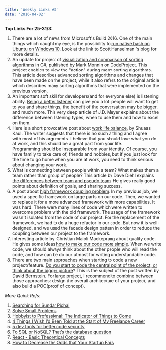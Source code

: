 ```yaml
---
title: 'Weekly Links #8'
date: '2016-04-02'
---
```


**Top Links For 25-31/3:**

1.  There are a lot of news from Microsoft's Build 2016. One of the main things which caught my eye, is the possibility to [run native bash on Ubuntu on Windows 10](http://www.hanselman.com/blog/DevelopersCanRunBashShellAndUsermodeUbuntuLinuxBinariesOnWindows10.aspx). Look at the link to Scott Hanselman 's blog for more details.
2.  An update for project of [visualization and comparison of sorting algorithms](http://www.codeproject.com/Articles/1087568/Visualization-and-Comparison-of-sorting-algorith) in C#, published by Mark Monnin on CodeProject. This project enables to view the "action" during many sorting algorithms. This article describes advanced sorting algorithms and changes that have been made on the project, while it also refers to the original article which describes many sorting algorithms that were implemented on the previous version.
3.  An important soft skill for developers(and for everyone else) is listening ability. [Being a better listener](http://sourcesofinsight.com/how-to-be-a-better-listener/) can give you a lot: people will want to get to you and share things, the benefit of the conversation may be bigger. and much more. This very deep article of J.D. Meyer explains about the difference between listening types, when to use them and how to excel on them.
4.  Here is a short provocative post about [work life balance](https://medium.com/life-tips/work-life-balance-really-deb42e5dad99#.b3ii8cttf), by Shuaas Kaul. The writer suggests that there is no such a thing and I agree with most of his arguments. I believe that you should love what you do at work, and this should be a great part from your life. Programming should be inseparable from your identity. Of course, you have family to take care of, friends and hobbies, but if you just look for the time to go home when you are at work, you need to think serious about changing your work.
5.  What is connecting between people within a team? What makes them a team rather than group of people? This article by Dave Diehl explains [the differences between team and pseudo team](http://daveondevops.com/2016/03/26/teamorpsuedoteam/). He gives really good points about definition of goals, and sharing success.
6.  A post about [high framework coupling problem](http://tidyjava.com/framework-coupling/). In my previous job, we used a specific framework on large parts on our code. Then, we wanted to replace it for a more advanced framework with more capabilities. It was hard. There were many lines of code which were written to overcome problem with the old framework. The usage of the framework wasn't isolated from the code of our project. For the replacement of the framework, we had to do a huge refactor in our code. But now it is well-designed, and we used the facade design pattern in order to reduce the coupling between our project to the framework.
7.  interesting article by  Christian Maioli Mackeprang about quality code. He gives some ideas [how to make our code more simple](http://chrismm.com/blog/how-to-reduce-the-cognitive-load-of-your-code). When we write code, we should always think about the other people who will read the code, and how can be do our utmost for writing understandable code.
8.  There are two main approaches when starting to code a new project/feature. [Do you start to code the central point of the project, or think about the bigger picture](https://dzone.com/articles/outside-in-or-inside-out)? This is the subject of the post written by David Bernstein. For large project, I recommend to combine between those approaches: design the overall architecture of your project, and also build a POC(proof of concept).

_More Quick Refs:_

1.  [Searching for Sundar Pichai](http://www.buzzfeed.com/mathonan/searching-for-google-ceo-sundar-pichai-the-most-powerful-tec#.roJn8p6Ag)
2.  [Solve Small Problems](http://www.infragistics.com/community/blogs/erikdietrich/archive/2016/03/28/solve-small-problems.aspx)
3.  [Hobbyist to Professional: The Indicator of Things to Come](https://dzone.com/articles/hobbyist-to-professional-the-indicator-of-things-t)
4.  [4 Things I Wish I’d Been Told at the Start of My Freelance Career](http://www.sitepoint.com/4-things-i-wish-id-been-told-at-the-start-of-my-freelance-career/)
5.  [5 dev tools for better code security](http://www.javaworld.com/article/3050438/application-development/5-dev-tools-for-better-code-security.html)
6.  [To SQL or NoSQL? That’s the database question](http://arstechnica.com/information-technology/2016/03/to-sql-or-nosql-thats-the-database-question/)
7.  [React - Basic Theoretical Concepts](https://github.com/reactjs/react-basic)
8.  [How to Decrease the Odds that Your Startup Fails](http://www.bothsidesofthetable.com/2016/03/25/decrease-odds-startup-fails/)
